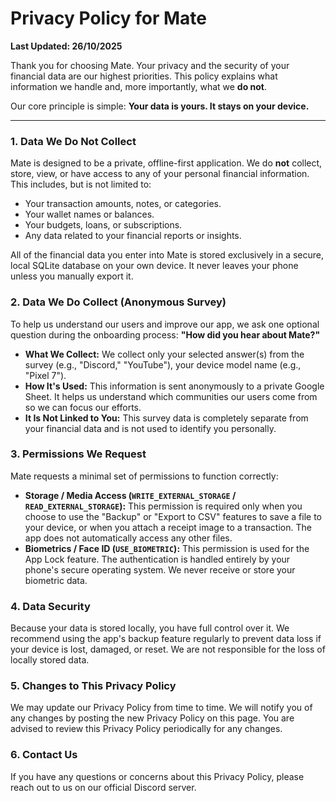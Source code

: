 # Privacy Policy for Mate

**Last Updated: 26/10/2025**

Thank you for choosing Mate. Your privacy and the security of your financial data are our highest priorities. This policy explains what information we handle and, more importantly, what we **do not**.

Our core principle is simple: **Your data is yours. It stays on your device.**

---

### 1. Data We Do Not Collect

Mate is designed to be a private, offline-first application. We do **not** collect, store, view, or have access to any of your personal financial information. This includes, but is not limited to:

-   Your transaction amounts, notes, or categories.
-   Your wallet names or balances.
-   Your budgets, loans, or subscriptions.
-   Any data related to your financial reports or insights.

All of the financial data you enter into Mate is stored exclusively in a secure, local SQLite database on your own device. It never leaves your phone unless you manually export it.

### 2. Data We Do Collect (Anonymous Survey)

To help us understand our users and improve our app, we ask one optional question during the onboarding process: **"How did you hear about Mate?"**

-   **What We Collect:** We collect only your selected answer(s) from the survey (e.g., "Discord," "YouTube"), your device model name (e.g., "Pixel 7").
-   **How It's Used:** This information is sent anonymously to a private Google Sheet. It helps us understand which communities our users come from so we can focus our efforts.
-   **It Is Not Linked to You:** This survey data is completely separate from your financial data and is not used to identify you personally.

### 3. Permissions We Request

Mate requests a minimal set of permissions to function correctly:

-   **Storage / Media Access (`WRITE_EXTERNAL_STORAGE` / `READ_EXTERNAL_STORAGE`):** This permission is required only when you choose to use the "Backup" or "Export to CSV" features to save a file to your device, or when you attach a receipt image to a transaction. The app does not automatically access any other files.
-   **Biometrics / Face ID (`USE_BIOMETRIC`):** This permission is used for the App Lock feature. The authentication is handled entirely by your phone's secure operating system. We never receive or store your biometric data.

### 4. Data Security

Because your data is stored locally, you have full control over it. We recommend using the app's backup feature regularly to prevent data loss if your device is lost, damaged, or reset. We are not responsible for the loss of locally stored data.

### 5. Changes to This Privacy Policy

We may update our Privacy Policy from time to time. We will notify you of any changes by posting the new Privacy Policy on this page. You are advised to review this Privacy Policy periodically for any changes.

### 6. Contact Us

If you have any questions or concerns about this Privacy Policy, please reach out to us on our official Discord server.
